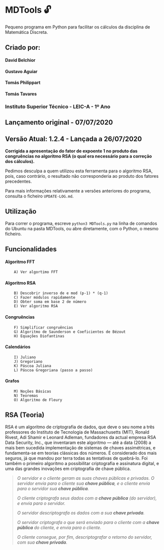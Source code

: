 # MDTools :unlock:

Pequeno programa em Python para facilitar os cálculos da disciplina de Matemática Discreta.

## Criado por:

#### David Belchior
#### Gustavo Aguiar
#### Tomás Philippart
#### Tomás Tavares

### Instituto Superior Técnico - LEIC-A - 1º Ano

## Lançamento original - 07/07/2020
## Versão Atual: 1.2.4 - Lançada a 26/07/2020

**Corrigida a apresentação do fator de expoente 1 no produto das congruências no algoritmo RSA (o qual era necessário para a correção dos cálculos).**

Pedimos desculpa a quem utilizou esta ferramenta para o algoritmo RSA, pois, caso contrário, o resultado não corresponderia ao produto dos fatores precedentes.

Para mais informações relativamente a versões anteriores do programa, consulta o ficheiro `UPDATE-LOG.md`.

## Utilização

Para correr o programa, escreve `python3 MDTools.py` na linha de comandos do Ubuntu na pasta MDTools, ou abre diretamente, com o Python, o mesmo ficheiro.

## Funcionalidades

#### Algoritmo FFT ####

        A) Ver algortimo FFT

#### Algoritmo RSA ####

        B) Descobrir inverso de e mod (p-1) * (q-1)
        C) Fazer módulos rapidamente
        D) Obter soma em base 2 de número
        E) Ver algoritmo RSA

#### Congruências ####

        F) Simplificar congruências
        G) Algoritmo de Saunderson e Coeficientes de Bézout
        H) Equações Diofantinas

#### Calendários ####

        I) Juliano
        J) Gregoriano
        K) Páscoa Juliana
        L) Páscoa Gregoriana (passo a passo)

#### Grafos ####

        M) Noções Básicas
        N) Teoremas
        O) Algoritmo de Fleury

## RSA (Teoria)

RSA é um algoritmo de criptografia de dados, que deve o seu nome a três professores do Instituto de Tecnologia de Massachusetts (MIT), Ronald Rivest, Adi Shamir e Leonard Adleman, fundadores da actual empresa RSA Data Security, Inc., que inventaram este algoritmo — até a data (2008) a mais bem sucedida implementação de sistemas de chaves assimétricas, e fundamenta-se em teorias clássicas dos números. É considerado dos mais seguros, já que mandou por terra todas as tentativas de quebrá-lo. Foi também o primeiro algoritmo a possibilitar criptografia e assinatura digital, e uma das grandes inovações em criptografia de chave pública.

> _O servidor e o cliente geram as suas chaves públicas e privadas. O servidor envia para o cliente sua_ **_chave pública_**_, e o cliente
> envia para o servidor sua_ **_chave pública_**_._
> 
> _O cliente criptografa seus dados com a_ **_chave pública_** _(do servidor),_  _e envia para o servidor._
> 
> _O servidor descriptografa os dados com a sua_ **_chave privada_**_._
> 
> _O servidor criptografa o que será enviado para o cliente com a_ **_chave pública_** _do cliente, e envia para o cliente._
>
>_O cliente consegue, por fim, descriptografar o retorno do servidor, com sua_ **_chave privada_**_._
